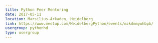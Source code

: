 ```yaml
---
title: Python Peer Mentoring
date: 2017-05-11
location: Marsilius-Arkaden, Heidelberg
link: https://www.meetup.com/HeidelbergPython/events/mzkdmmywhbpb/
usergroup: pythonhd
type: usergroup
---
```


